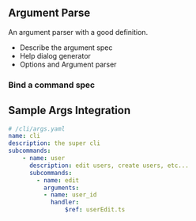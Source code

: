 ## Argument Parse

An argument parser with a good definition.

- Describe the argument spec
- Help dialog generator
- Options and Argument parser

### Bind a command spec

## Sample Args Integration

```yaml
# /cli/args.yaml
name: cli
description: the super cli
subcommands:
    - name: user
      description: edit users, create users, etc...
      subcommands:
        - name: edit
          arguments:
          - name: user_id
            handler:
                $ref: userEdit.ts
```
